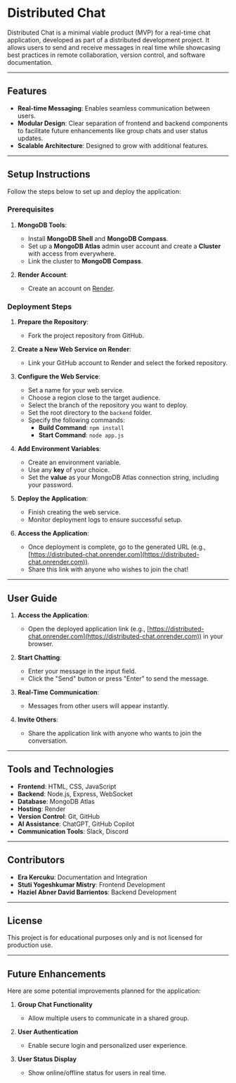 # Distributed Chat  

Distributed Chat is a minimal viable product (MVP) for a real-time chat application, developed as part of a distributed development project. It allows users to send and receive messages in real time while showcasing best practices in remote collaboration, version control, and software documentation.  

---  

## Features  

- **Real-time Messaging**: Enables seamless communication between users.  
- **Modular Design**: Clear separation of frontend and backend components to facilitate future enhancements like group chats and user status updates.  
- **Scalable Architecture**: Designed to grow with additional features.  

---  

## Setup Instructions  

Follow the steps below to set up and deploy the application:  

### Prerequisites  

1. **MongoDB Tools**:  
   - Install **MongoDB Shell** and **MongoDB Compass**.  
   - Set up a **MongoDB Atlas** admin user account and create a **Cluster** with access from everywhere.  
   - Link the cluster to **MongoDB Compass**.  

2. **Render Account**:  
   - Create an account on [Render](https://render.com).  

### Deployment Steps  

1. **Prepare the Repository**:  
   - Fork the project repository from GitHub.  

2. **Create a New Web Service on Render**:  
   - Link your GitHub account to Render and select the forked repository.  

3. **Configure the Web Service**:  
   - Set a name for your web service.  
   - Choose a region close to the target audience.  
   - Select the branch of the repository you want to deploy.  
   - Set the root directory to the `backend` folder.  
   - Specify the following commands:  
     - **Build Command**: `npm install`  
     - **Start Command**: `node app.js`  

4. **Add Environment Variables**:  
   - Create an environment variable.  
   - Use any **key** of your choice.  
   - Set the **value** as your MongoDB Atlas connection string, including your password.  

5. **Deploy the Application**:  
   - Finish creating the web service.  
   - Monitor deployment logs to ensure successful setup.  

6. **Access the Application**:  
   - Once deployment is complete, go to the generated URL (e.g., [https://distributed-chat.onrender.com](https://distributed-chat.onrender.com)).  
   - Share this link with anyone who wishes to join the chat!  

---  

## User Guide  

1. **Access the Application**:  
   - Open the deployed application link (e.g., [https://distributed-chat.onrender.com](https://distributed-chat.onrender.com)) in your browser.  

2. **Start Chatting**:  
   - Enter your message in the input field.  
   - Click the "Send" button or press "Enter" to send the message.  

3. **Real-Time Communication**:  
   - Messages from other users will appear instantly.  

4. **Invite Others**:  
   - Share the application link with anyone who wants to join the conversation.  

---  

## Tools and Technologies  

- **Frontend**: HTML, CSS, JavaScript  
- **Backend**: Node.js, Express, WebSocket  
- **Database**: MongoDB Atlas  
- **Hosting**: Render  
- **Version Control**: Git, GitHub  
- **AI Assistance**: ChatGPT, GitHub Copilot  
- **Communication Tools**: Slack, Discord  

---  

## Contributors  

- **Era Kercuku**: Documentation and Integration  
- **Stuti Yogeshkumar Mistry**: Frontend Development  
- **Haziel Abner David Barrientos**: Backend Development  

---  

## License  

This project is for educational purposes only and is not licensed for production use.  

---  

## Future Enhancements  

Here are some potential improvements planned for the application:  

1. **Group Chat Functionality**  
   - Allow multiple users to communicate in a shared group.  

2. **User Authentication**  
   - Enable secure login and personalized user experience.  

3. **User Status Display**  
   - Show online/offline status for users in real time.  
